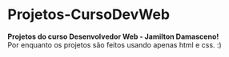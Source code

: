 # Projetos-CursoDevWeb
<strong>Projetos do curso Desenvolvedor Web - Jamilton Damasceno!</strong><br>
Por enquanto os projetos são feitos usando apenas html e css. :)
